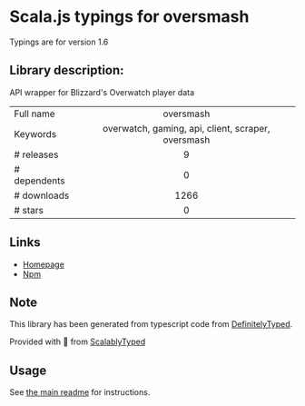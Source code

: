 
# Scala.js typings for oversmash

Typings are for version 1.6

## Library description:
API wrapper for Blizzard's Overwatch player data

|                    |                 |
| ------------------ | :-------------: |
| Full name          | oversmash |
| Keywords           | overwatch, gaming, api, client, scraper, oversmash |
| # releases         | 9 |
| # dependents       | 0 |
| # downloads        | 1266 |
| # stars            | 0 |

## Links
- [Homepage](https://github.com/filp/oversmash)
- [Npm](https://www.npmjs.com/package/oversmash)
    


## Note
This library has been generated from typescript code from [DefinitelyTyped](https://definitelytyped.org).

Provided with :purple_heart: from [ScalablyTyped](https://github.com/oyvindberg/ScalablyTyped)

## Usage
See [the main readme](../../readme.md) for instructions.


